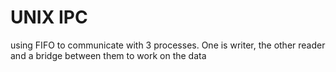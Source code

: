 # UNIX IPC

using FIFO to communicate with 3 processes. One is writer, the other reader and a bridge between them to work on the data


